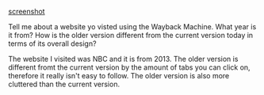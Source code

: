 [screenshot](./images/screenshot.png)

Tell me about a website yo visted using the Wayback Machine. What year is it from?
How is the older version different from the current version today in terms of its overall design?

The website I visited was NBC and it is from 2013.
The older version is different fromt the current version by the amount of tabs you can click on, therefore it really isn't easy to follow. The older version is also more cluttered than the current version.
